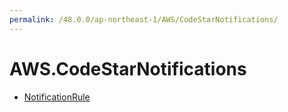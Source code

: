```yaml
---
permalink: /48.0.0/ap-northeast-1/AWS/CodeStarNotifications/
---
```


# AWS.CodeStarNotifications



* [NotificationRule](NotificationRule.md)